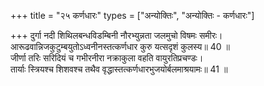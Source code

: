 +++
title = "२५ कर्णधारः"
types = ["अन्योक्तिः", "अन्योक्तिः - कर्णधारः"]

+++
दुर्गा नदी शिथिलबन्धविडम्बिनी नौरभ्युन्नता जलमुचो विषमः समीरः।  
आरूढवान्निजकुटुम्बयुतोऽध्वनीनस्तत्कर्णधार कुरु यत्सदृशं कुलस्य॥ 40 ॥  
जीर्णा तरिः सरिदियं च गभीरनीरा नक्राकुला वहति वायुरतिप्रचण्डः।  
तार्याः स्त्रियश्च शिशवश्च तथैव वृद्धास्तत्कर्णधारभुजयोर्बलमाश्रयामः॥ 41 ॥  